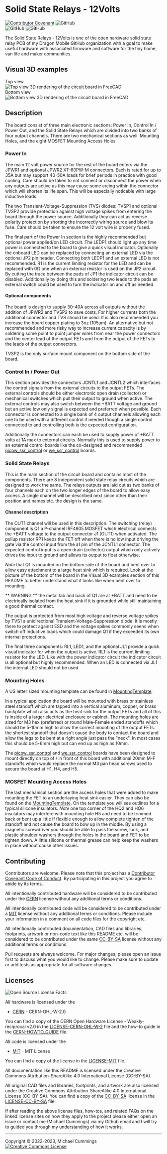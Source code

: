 # Solid State Relays - 12Volts
[![Contributor Covenant](https://img.shields.io/badge/Contributor%20Covenant-v2.0%20adopted-ff69b4.svg)](CODE_OF_CONDUCT.md)
![GitHub](https://img.shields.io/static/v1?label=license&message=CERN-OHL-W-2.0%20%2F%20MIT%20%2F%20CC-BY-SA-4.0&color=orange)<br/>
![GitHub](https://img.shields.io/github/issues/dragon-mobile/solid_state_relays_12v)
![GitHub](https://img.shields.io/github/last-commit/dragon-mobile/solid_state_relays_12v)<br/>

The Solid State Relays - 12Volts is one of the open hardware solid state relay
PCB of my Dragon Mobile GitHub organization with a goal to make
useful hardware with associated firmware and software for the tiny home, van
life and maker communities.

## Visual 3D examples

Top view<br/>
![Top view 3D rendering of the circuit board in FreeCAD](docs/solid_state_relays_12v.png "Circuit board top view")<br/>
Bottom view<br/>
![Bottom view 3D rendering of the circuit board in FreeCAD](docs/solid_state_relays_12v_back.png "Circuit board bottom view")<br/>

## Description

The board consist of three main electronic sections: Power In,
Control In / Power Out,
and the Solid State Relays which are divided into two banks of four output
channels.
There are two mechanical sections as well: Mounting Holes, and the
eight MOSFET Mounting Access Holes.

### Power In

The main 12 volt power source for the rest of the board enters via the
JPWR1 and optional JPWR2 XT-60PW-M connectors. Each is rated for up to 35A but
may support 40-50A loads for brief periods in practice with good cooling.
Care should be taken to not connect or disconnect the power when any outputs
are active as this may cause some arcing within the connector which will
shorten its life span. This will be especially noticable with large inductive
loads.

The two Transient-Voltage-Suppression (TVS) diodes: TVSP1 and optional TVSP2
provide protection against high voltage spikes from entering the board through
the power source. Additionally they can act as reverse polarity protection by
shorting the incorrectly wiring source and blow its fuse. Care should be taken
to ensure the 12 volt wire is properly fused.

The final part of the Power In section is the highly recommended but optional
power applied/on LED circuit. The LEDP1 should light up any time power is
connected to the board to give a quick visual indicator. Optionally the onboard
LED can be replaced by connecting an external LED via the optional JP2 pin
header. Connecting both LEDP1 and an external LED is not recommended. R1 is the
current limiting resistor for the LED and can be replaced with 0Ω one when
an external resistor is used on the JP2 circuit.
By cutting the trace between the pads of JP1 the indicator circuit can be
disabled. Additionally by doing this and soldering two leads to the pads an
external switch could be used to turn the indicator on and off as needed.

#### Optional components

The board is design to supply 30-40A across all outputs without the addition
of JPWR2 and TVSP2 to save costs. For higher currents both the additional
connector and TVS should be used. It is also recommended you increase the
board copper plating to 3oz (105μm). An alternative but not recommended and
more risky way to increase current capacity is by soldering some point to point
jumper wires from near the power connectors and the center lead of the output
FETs and from the output of the FETs to the leads of the output connectors.

TVSP2 is the only surface mount component on the bottom side of the board.

### Control In / Power Out

This section provides the connectors JCNTL1 and JCNTL2 which interfaces the
control signals from the external circuits to the output FETs.
The external controls should be either electronic open drain (collector) or
mechanical switches which pull their output to ground when active.
The external controls may also switch between the +BATT voltage and ground but
an active low only signal is expected and preferred when possible.
Each connector is connected to a single bank of 4 output channels allowing each
one to be used with a different control if needed though a single control
connected to and controlling both is the expected configuration.

Additionally the connectors can each be used to supply power of +BATT volts at
1A max to external circuits.
Normally this is used to supply power to an external control boards like the
co-designed and recommended [picow_ssr_control] or [we_ssr_control] boards.

### Solid State Relays

This is the main section of the circuit board and contains most of the
components. There are 8 independent solid state relay circuits which are
designed to work the same. The relays outputs are laid out as two banks of
four channels each on the two longer edges of the board to allow easy access.
A single channel will be described next since other than their position and
names etc. the design is the same.

#### Channel description

The OUT1 channel will be used in this description. The switching (relay)
component is Q1 a P-channel IRF4905 MOSFET which electrical connects the +BATT
voltage to the output connector J1 (OUT1) when activated. The pullup resistor
RP1 keeps the FET off when there is no low input driving the gate via the
control input from the a1 pin of the JCNTL1 connector. The expected control
input is a open drain (collector) output which only actively drives the input
to ground and allows its output to float otherwise.

*Note* that Q1 is mounted on the bottom side of the board and bent over to
allow easy attachment to a large heat sink which is required. Look at the
picture of the bottom of the board in the Visual 3D examples section of this
README to better understand what it looks like when bent over to mounting.

** WARNING ** the metal tab and back of Q1 are at +BATT and need to be
electrically isolated from the heat sink if it is grounded while still
maintaining a good thermal contact.

The output is protected from most high voltage and reverse voltage spikes by
TVS1 a unidirectional Transient-Voltage-Suppression diode. It is mostly there
to protect against ESD and the voltage spikes commonly seens when switch off
inductive loads which could damage Q1 if they exceeded its own internal
protections.

The final three components: RL1, LED1, and the optional JL1 provide a quick
visual indicator for when the output is active. RL1 is the current limiting
resistor for the LED. Like with the power indicator circuit the indicator
circuit is all optional but highly recommended. When an LED is connected via
JL1 the internal LED should not be used.

### Mounting Holes

A US letter sized mounting template can be found in [MountingTemplate].

In a typical application the board will be mounted with brass or stainless
steel standoff which are tapped into a vertical aluminum, copper, or brass
backplate which also acts as the heat sink for the output FETs and all of
this is inside of a larger electrical enclosure or cabinet.
The mounting holes are sized for M3 hex (preferred) or round Male-Female ended
standoffs which should be 5-10mm high to allow the correct mounting of the
output FETs. the shortest standoff that doesn't cause the body to contact the
board and allow the legs to be bent at a right angle just pass the "neck".
In most cases this should be 5-6mm high but can end up as high as 10mm.

The [picow_ssr_control] and [we_ssr_control] boards have been designed to mount
directly on top of / in front of this board with additional 20mm M-F standoffs
which would replace the normal M3 pan head screws used to secure the board at
H1, H4, and H5.

### MOSFET Mounting Access Holes

The last mechanical section are the access holes that were added to make
mounting the FET to an underlaying heat sink easier. They can also be found
on the [MountingTemplate]. On the template you will see outlines for a
typical silicone insulators. *Note* one top corner of the HQ2 and HQ6
insulators may interfere with mounting hole H5 and need to be trimmed back or
bent up a little if flexible enough to allow complete tighten of the standoff
and not cause the board to bow up in the middle. By using a magnetic
screwdriver you should be able to pass the screw, lock, and plastic
shoulder washers through the holes in the board and FET to be tighten down.
A little silicone or thermal grease can help keep the washers in place without
cause other issues.

## Contributing

Contributors are welcome.
Please note that this project has a [Contributor Covenant Code of Conduct].
By participating in this project you agree to abide by its terms.

All intentionally contributed hardware will be considered to be contributed
under the [CERN] license without any additional terms or conditions.

All intentionally contributed code will be considered to be contributed
under a [MIT] license without any additional terms or conditions.
Please include your information in a comment on all code files for the copyright
etc.

All intentionally contributed documentation, CAD files and libraries, footprints,
artwork or non-code text like this README etc. will be considered to be
contributed under the same [CC-BY-SA] license without any additional terms or
conditions.

Pull requests are always welcome. For major changes, please open an issue first
to discuss what you would like to change.
Please make sure to update or add tests as appropriate for all software changes.

## Licenses

![Open Source License Facts](docs/oshw_facts.svg "Open Source License Facts")<br/>

All hardware is licensed under the

  * [CERN] - CERN-OHL-W-2.0
  
You can find a copy of the CERN Open Hardware License - Weakly-reciprocal v2.0
in the [LICENSE-CERN-OHL-W-2] file and the how-to guide in the
[CERN-HOWTO_GUIDE] file.

All code is licensed under the

  * [MIT] - MIT License

You can find a copy of the license in the [LICENSE-MIT] file.

All documentation like this README is licensed under the Creative Commons
Attribution-ShareAlike 4.0 International License (CC-BY-SA).

All original CAD files and libraries, footprints, and artwork are also licensed
under the
Creative Commons Attribution-ShareAlike 4.0 International License (CC-BY-SA).
You can find a copy of the [CC-BY-SA] license in the [LICENSE-CC-BY-SA] file.

If after reading the above license files, how-tos, and related FAQs on the
linked license sites on how they apply to the project please either open an
issue or contact me (Michael Cummings) via my Github email and I will try
to guided you through my understanding of how it works.

[CC-BY-SA]: http://creativecommons.org/licenses/by-sa/4.0/
[CERN]: https://ohwr.org/project/cernohl/wikis/Documents/CERN-OHL-version-2
[CERN-HOWTO_GUIDE]: docs/cern_ohl_w_v2_howto.pdf
[Contributor Covenant Code of Conduct]: CODE_OF_CONDUCT.md 
[LICENSE-CC-BY-SA]: LICENSE-CC-BY-SA
[LICENSE-CERN-OHL-W-2]: CERN-OHL-W-2
[LICENSE-MIT]: LICENSE-MIT
[MIT]: https://opensource.org/licenses/MIT
[MountingTemplate]: docs/MountingTemplate.pdf
[picow_ssr_control]: https://github.com/dragon-mobile/picow_ssr_control
[we_ssr_control]: https://github.com/dragon-mobile/we_ssr_control


<hr>
Copyright &copy; 2022-2023, Michael Cummings<br/>
<a rel="license" href="http://creativecommons.org/licenses/by-sa/4.0/">
<img alt="Creative Commons License" style="border-width:0" src="https://i.creativecommons.org/l/by-sa/4.0/88x31.png" />
</a>

